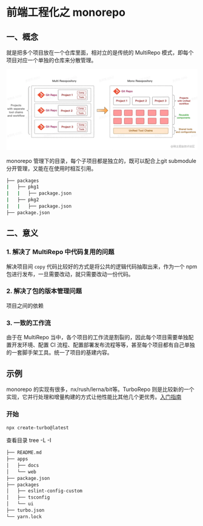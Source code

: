 # 前端工程化之 monorepo

## 一、概念

就是把多个项目放在一个仓库里面，相对立的是传统的 MultiRepo 模式，即每个项目对应一个单独的仓库来分散管理。

![](./images/mono_1.webp)

monorepo 管理下的目录，每个子项目都是独立的，既可以配合上git submodule 分开管理，又能在在使用时相互引用。

```bash
├── packages
|   ├── pkg1
|   |   ├── package.json
|   ├── pkg2
|   |   ├── package.json
├── package.json
```

## 二、意义

### 1. 解决了 MultiRepo 中代码复用的问题

解决项目间 `copy` 代码比较好的方式是将公共的逻辑代码抽取出来，作为一个 npm 包进行发布，一旦需要改动，就只需要改动一份代码。

### 2. 解决了包的版本管理问题

项目之间的依赖

### 3. 一致的工作流

由于在 MultiRepo 当中，各个项目的工作流是割裂的，因此每个项目需要单独配置开发环境、配置 CI 流程、配置部署发布流程等等，甚至每个项目都有自己单独的一套脚手架工具。统一了项目的基建内容。

## 示例

monorepo 的实现有很多，nx/rush/lerna/bit等。TurboRepo 则是比较新的一个实现，它并行处理和增量构建的方式让他性能比其他几个更优秀。[入门指南](https://juejin.cn/post/7129267782515949575)

### 开始

```bash
npx create-turbo@latest
```

查看目录 tree -L -I

```bash
├── README.md
├── apps
│   ├── docs
│   └── web
├── package.json
├── packages
│   ├── eslint-config-custom
│   ├── tsconfig
│   └── ui
├── turbo.json
└── yarn.lock
```
